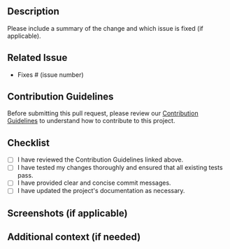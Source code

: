 ## Description

Please include a summary of the change and which issue is fixed (if applicable).

## Related Issue

- Fixes # (issue number)

## Contribution Guidelines

Before submitting this pull request, please review our [Contribution Guidelines](https://github.com/lawrenceku/grab/blob/dev/CONTRIBUTING.md) to understand how to contribute to this project.

## Checklist

- [ ] I have reviewed the Contribution Guidelines linked above.
- [ ] I have tested my changes thoroughly and ensured that all existing tests pass.
- [ ] I have provided clear and concise commit messages.
- [ ] I have updated the project's documentation as necessary.

## Screenshots (if applicable)

<!-- Add screenshots or images here if your changes include visual elements -->

## Additional context (if needed)

<!-- Add any additional information or context about the changes in this pull request -->